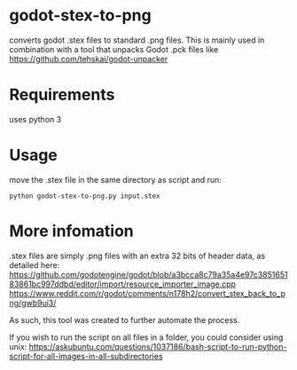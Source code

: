 # godot-stex-to-png
converts godot .stex files to standard .png files. This is mainly used in combination with a tool that unpacks Godot .pck files 
like https://github.com/tehskai/godot-unpacker

# Requirements
uses python 3

# Usage 
move the .stex file in the same directory as script and run:
```
python godot-stex-to-png.py input.stex
```

# More infomation
.stex files are simply .png files with an extra 32 bits of header data, as detailed here:
https://github.com/godotengine/godot/blob/a3bcca8c79a35a4e97c385165183861bc997ddbd/editor/import/resource_importer_image.cpp
https://www.reddit.com/r/godot/comments/n178h2/convert_stex_back_to_png/gwb9ui3/

As such, this tool was created to further automate the process.

If you wish to run the script on all files in a folder, you could consider using unix: https://askubuntu.com/questions/1037186/bash-script-to-run-python-script-for-all-images-in-all-subdirectories
